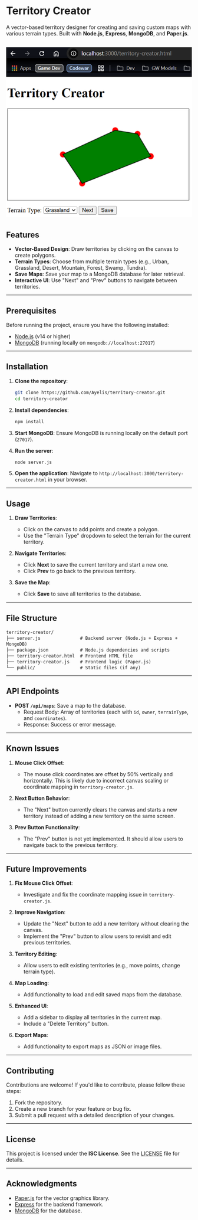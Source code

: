 # Territory Creator

A vector-based territory designer for creating and saving custom maps with various terrain types. Built with **Node.js**, **Express**, **MongoDB**, and **Paper.js**.

![Territory Creator Screenshot](screenshot.png)
---

## Features

- **Vector-Based Design**: Draw territories by clicking on the canvas to create polygons.
- **Terrain Types**: Choose from multiple terrain types (e.g., Urban, Grassland, Desert, Mountain, Forest, Swamp, Tundra).
- **Save Maps**: Save your map to a MongoDB database for later retrieval.
- **Interactive UI**: Use "Next" and "Prev" buttons to navigate between territories.

---

## Prerequisites

Before running the project, ensure you have the following installed:

- [Node.js](https://nodejs.org/) (v14 or higher)
- [MongoDB](https://www.mongodb.com/) (running locally on `mongodb://localhost:27017`)

---

## Installation

1. **Clone the repository**:
   ```bash
   git clone https://github.com/Ayelis/territory-creator.git
   cd territory-creator
   ```

2. **Install dependencies**:
   ```bash
   npm install
   ```

3. **Start MongoDB**:
   Ensure MongoDB is running locally on the default port (`27017`).

4. **Run the server**:
   ```bash
   node server.js
   ```

5. **Open the application**:
   Navigate to `http://localhost:3000/territory-creator.html` in your browser.

---

## Usage

1. **Draw Territories**:
   - Click on the canvas to add points and create a polygon.
   - Use the "Terrain Type" dropdown to select the terrain for the current territory.

2. **Navigate Territories**:
   - Click **Next** to save the current territory and start a new one.
   - Click **Prev** to go back to the previous territory.

3. **Save the Map**:
   - Click **Save** to save all territories to the database.

---

## File Structure

```
territory-creator/
├── server.js               # Backend server (Node.js + Express + MongoDB)
├── package.json            # Node.js dependencies and scripts
├── territory-creator.html  # Frontend HTML file
├── territory-creator.js    # Frontend logic (Paper.js)
└── public/                 # Static files (if any)
```

---

## API Endpoints

- **POST `/api/maps`**: Save a map to the database.
  - Request Body: Array of territories (each with `id`, `owner`, `terrainType`, and `coordinates`).
  - Response: Success or error message.

---

## Known Issues

1. **Mouse Click Offset**:
   - The mouse click coordinates are offset by 50% vertically and horizontally. This is likely due to incorrect canvas scaling or coordinate mapping in `territory-creator.js`.

2. **Next Button Behavior**:
   - The "Next" button currently clears the canvas and starts a new territory instead of adding a new territory on the same screen.

3. **Prev Button Functionality**:
   - The "Prev" button is not yet implemented. It should allow users to navigate back to the previous territory.

---

## Future Improvements

1. **Fix Mouse Click Offset**:
   - Investigate and fix the coordinate mapping issue in `territory-creator.js`.

2. **Improve Navigation**:
   - Update the "Next" button to add a new territory without clearing the canvas.
   - Implement the "Prev" button to allow users to revisit and edit previous territories.

3. **Territory Editing**:
   - Allow users to edit existing territories (e.g., move points, change terrain type).

4. **Map Loading**:
   - Add functionality to load and edit saved maps from the database.

5. **Enhanced UI**:
   - Add a sidebar to display all territories in the current map.
   - Include a "Delete Territory" button.

6. **Export Maps**:
   - Add functionality to export maps as JSON or image files.

---

## Contributing

Contributions are welcome! If you'd like to contribute, please follow these steps:

1. Fork the repository.
2. Create a new branch for your feature or bug fix.
3. Submit a pull request with a detailed description of your changes.

---

## License

This project is licensed under the **ISC License**. See the [LICENSE](LICENSE.md) file for details.

---

## Acknowledgments

- [Paper.js](http://paperjs.org/) for the vector graphics library.
- [Express](https://expressjs.com/) for the backend framework.
- [MongoDB](https://www.mongodb.com/) for the database.
